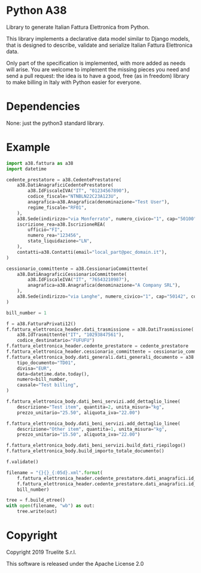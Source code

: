 # Python A38

Library to generate Italian Fattura Elettronica from Python.

This library implements a declarative data model similar to Django models, that
is designed to describe, validate and serialize Italian Fattura Elettronica
data.

Only part of the specification is implemented, with more added as needs will
arise. You are welcome to implement the missing pieces you need and send a pull
request: the idea is to have a good, free (as in freedom) library to make
billing in Italy with Python easier for everyone.


# Dependencies

None: just the python3 standard library.


# Example

```py
import a38.fattura as a38
import datetime

cedente_prestatore = a38.CedentePrestatore(
    a38.DatiAnagraficiCedentePrestatore(
        a38.IdFiscaleIVA("IT", "01234567890"),
        codice_fiscale="NTNBLN22C23A123U",
        anagrafica=a38.Anagrafica(denominazione="Test User"),
        regime_fiscale="RF01",
    ),
    a38.Sede(indirizzo="via Monferrato", numero_civico="1", cap="50100", comune="Firenze", provincia="FI", nazione="IT"),
    iscrizione_rea=a38.IscrizioneREA(
        ufficio="FI",
        numero_rea="123456",
        stato_liquidazione="LN",
    ),
    contatti=a38.Contatti(email="local_part@pec_domain.it"),
)

cessionario_committente = a38.CessionarioCommittente(
    a38.DatiAnagraficiCessionarioCommittente(
        a38.IdFiscaleIVA("IT", "76543210987"),
        anagrafica=a38.Anagrafica(denominazione="A Company SRL"),
    ),
    a38.Sede(indirizzo="via Langhe", numero_civico="1", cap="50142", comune="Firenze", provincia="FI", nazione="IT"),
)

bill_number = 1

f = a38.FatturaPrivati12()
f.fattura_elettronica_header.dati_trasmissione = a38.DatiTrasmissione(
    a38.IdTrasmittente("IT", "10293847561"),
    codice_destinatario="FUFUFU")
f.fattura_elettronica_header.cedente_prestatore = cedente_prestatore
f.fattura_elettronica_header.cessionario_committente = cessionario_committente
f.fattura_elettronica_body.dati_generali.dati_generali_documento = a38.DatiGeneraliDocumento(
    tipo_documento="TD01",
    divisa="EUR",
    data=datetime.date.today(),
    numero=bill_number,
    causale="Test billing",
)

f.fattura_elettronica_body.dati_beni_servizi.add_dettaglio_linee(
	descrizione="Test item", quantita=2, unita_misura="kg",
	prezzo_unitario="25.50", aliquota_iva="22.00")

f.fattura_elettronica_body.dati_beni_servizi.add_dettaglio_linee(
	descrizione="Other item", quantita=1, unita_misura="kg",
	prezzo_unitario="15.50", aliquota_iva="22.00")

f.fattura_elettronica_body.dati_beni_servizi.build_dati_riepilogo()
f.fattura_elettronica_body.build_importo_totale_documento()

f.validate()

filename = "{}{}_{:05d}.xml".format(
    f.fattura_elettronica_header.cedente_prestatore.dati_anagrafici.id_fiscale_iva.id_paese,
    f.fattura_elettronica_header.cedente_prestatore.dati_anagrafici.id_fiscale_iva.id_codice,
    bill_number)

tree = f.build_etree()
with open(filename, "wb") as out:
    tree.write(out)
```

# Copyright

Copyright 2019 Truelite S.r.l.

This software is released under the Apache License 2.0
